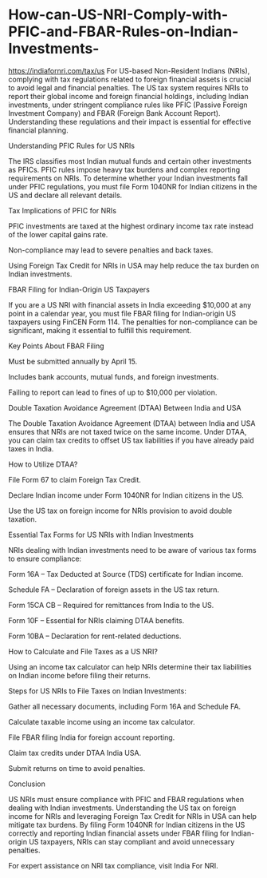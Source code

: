 # How-can-US-NRI-Comply-with-PFIC-and-FBAR-Rules-on-Indian-Investments-

https://indiafornri.com/tax/us
For US-based Non-Resident Indians (NRIs), complying with tax regulations related to foreign financial assets is crucial to avoid legal and financial penalties. The US tax system requires NRIs to report their global income and foreign financial holdings, including Indian investments, under stringent compliance rules like PFIC (Passive Foreign Investment Company) and FBAR (Foreign Bank Account Report). Understanding these regulations and their impact is essential for effective financial planning.

Understanding PFIC Rules for US NRIs

The IRS classifies most Indian mutual funds and certain other investments as PFICs. PFIC rules impose heavy tax burdens and complex reporting requirements on NRIs. To determine whether your Indian investments fall under PFIC regulations, you must file Form 1040NR for Indian citizens in the US and declare all relevant details.

Tax Implications of PFIC for NRIs

PFIC investments are taxed at the highest ordinary income tax rate instead of the lower capital gains rate.

Non-compliance may lead to severe penalties and back taxes.

Using Foreign Tax Credit for NRIs in USA may help reduce the tax burden on Indian investments.

FBAR Filing for Indian-Origin US Taxpayers

If you are a US NRI with financial assets in India exceeding $10,000 at any point in a calendar year, you must file FBAR filing for Indian-origin US taxpayers using FinCEN Form 114. The penalties for non-compliance can be significant, making it essential to fulfill this requirement.

Key Points About FBAR Filing

Must be submitted annually by April 15.

Includes bank accounts, mutual funds, and foreign investments.

Failing to report can lead to fines of up to $10,000 per violation.

Double Taxation Avoidance Agreement (DTAA) Between India and USA

The Double Taxation Avoidance Agreement (DTAA) between India and USA ensures that NRIs are not taxed twice on the same income. Under DTAA, you can claim tax credits to offset US tax liabilities if you have already paid taxes in India.

How to Utilize DTAA?

File Form 67 to claim Foreign Tax Credit.

Declare Indian income under Form 1040NR for Indian citizens in the US.

Use the US tax on foreign income for NRIs provision to avoid double taxation.

Essential Tax Forms for US NRIs with Indian Investments

NRIs dealing with Indian investments need to be aware of various tax forms to ensure compliance:

Form 16A – Tax Deducted at Source (TDS) certificate for Indian income.

Schedule FA – Declaration of foreign assets in the US tax return.

Form 15CA CB – Required for remittances from India to the US.

Form 10F – Essential for NRIs claiming DTAA benefits.

Form 10BA – Declaration for rent-related deductions.

How to Calculate and File Taxes as a US NRI?

Using an income tax calculator can help NRIs determine their tax liabilities on Indian income before filing their returns.

Steps for US NRIs to File Taxes on Indian Investments:

Gather all necessary documents, including Form 16A and Schedule FA.

Calculate taxable income using an income tax calculator.

File FBAR filing India for foreign account reporting.

Claim tax credits under DTAA India USA.

Submit returns on time to avoid penalties.

Conclusion

US NRIs must ensure compliance with PFIC and FBAR regulations when dealing with Indian investments. Understanding the US tax on foreign income for NRIs and leveraging Foreign Tax Credit for NRIs in USA can help mitigate tax burdens. By filing Form 1040NR for Indian citizens in the US correctly and reporting Indian financial assets under FBAR filing for Indian-origin US taxpayers, NRIs can stay compliant and avoid unnecessary penalties.

For expert assistance on NRI tax compliance, visit India For NRI.
